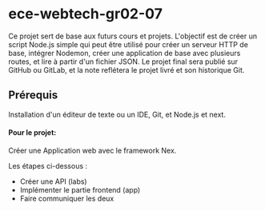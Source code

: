 # ece-webtech-gr02-07

Ce projet sert de base aux futurs cours et projets. L'objectif est de créer un script Node.js simple qui peut être utilisé pour créer un serveur HTTP de base, intégrer Nodemon, créer une application de base avec plusieurs routes, et lire à partir d'un fichier JSON. Le projet final sera publié sur GitHub ou GitLab, et la note reflétera le projet livré et son historique Git.

## Prérequis

Installation d'un éditeur de texte ou un IDE, Git, et Node.js et next.

####  Pour le projet:

Créer une Application web avec le framework Nex.

Les étapes ci-dessous :

- Créer une API (labs)
- Implémenter le partie frontend (app)
- Faire communiquer les deux